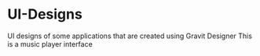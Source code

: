 # UI-Designs
 UI designs of some applications that are created using Gravit Designer
 This is a music player interface
